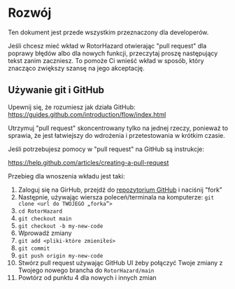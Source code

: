 # Rozwój

Ten dokument jest przede wszystkim przeznaczony dla developerów.

Jeśli chcesz mieć wkład w RotorHazard otwierając "pull request" dla poprawy błędów albo dla nowych funkcji, przeczytaj proszę następujący tekst zanim zaczniesz. To pomoże Ci wnieść wkład w sposób, który znacząco zwiększy szansę na jego akceptację.

## Używanie git i GitHub

Upewnij się, że rozumiesz jak działa GitHub: https://guides.github.com/introduction/flow/index.html

Utrzymuj "pull request" skoncentrowany tylko na jednej rzeczy, ponieważ to sprawia, że jest łatwiejszy do wdrożenia i przetestowania w krótkim czasie.

Jeśli potrzebujesz pomocy w "pull request" na GitHub są instrukcje:

https://help.github.com/articles/creating-a-pull-request

Przebieg dla wnoszenia wkładu jest taki:

1. Zaloguj się na GirHub, przejdź do [repozytorium GitHub](https://github.com/RotorHazard/RotorHazard) i naciśnij "fork”
2. Następnie, używając wiersza poleceń/terminala na komputerze: `git clone <url do TWOJEGO „forka”>`
3. `cd RotorHazard`
4. `git checkout main`
5. `git checkout -b my-new-code`
6. Wprowadź zmiany
7. `git add <pliki-które zmieniłeś>`
8. `git commit`
9. `git push origin my-new-code`
10. Stwórz pull request używając GitHub UI żeby połączyć Twoje zmiany z Twojego nowego brancha do `RotorHazard/main`
11. Powtórz od punktu 4 dla nowych i innych zmian
